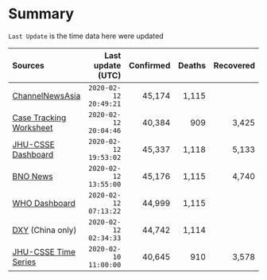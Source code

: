 # Summary

`Last Update` is the time data here were updated

|  Sources | Last update (UTC) | Confirmed | Deaths | Recovered |
|  :--- |  ---: |  ---: |  ---: |  ---: | 
| [ChannelNewsAsia](https://www.channelnewsasia.com/news/topics/wuhan-virus)  | `2020-02-12 20:49:21` | 45,174 | 1,115 |  | 
| [Case Tracking Worksheet](https://docs.google.com/spreadsheets/d/1qbE-UuJYw5V4FkyMZ-LplvUQZlut4oa5Zl3lrSmN_mk/htmlview)  | `2020-02-12 20:04:46` | 40,384 | 909 | 3,425 | 
| [JHU-CSSE Dashboard](https://gisanddata.maps.arcgis.com/apps/opsdashboard/index.html#/bda7594740fd40299423467b48e9ecf6)  | `2020-02-12 19:53:02` | 45,337 | 1,118 | 5,133 | 
| [BNO News](https://bnonews.com/index.php/2020/01/the-latest-coronavirus-cases/)  | `2020-02-12 13:55:00` | 45,176 | 1,115 | 4,740 | 
| [WHO Dashboard](https://who.maps.arcgis.com/apps/opsdashboard/index.html#/c88e37cfc43b4ed3baf977d77e4a0667)  | `2020-02-12 07:13:22` | 44,999 | 1,115 |  | 
| [DXY](https://3g.dxy.cn/newh5/view/pneumonia) (China only) | `2020-02-12 02:34:33` | 44,742 | 1,114 |  | 
| [JHU-CSSE Time Series](https://docs.google.com/spreadsheets/d/1UF2pSkFTURko2OvfHWWlFpDFAr1UxCBA4JLwlSP6KFo/htmlview?usp=sharing&sle=true#)  | `2020-02-10 11:00:00` | 40,645 | 910 | 3,578 | 

